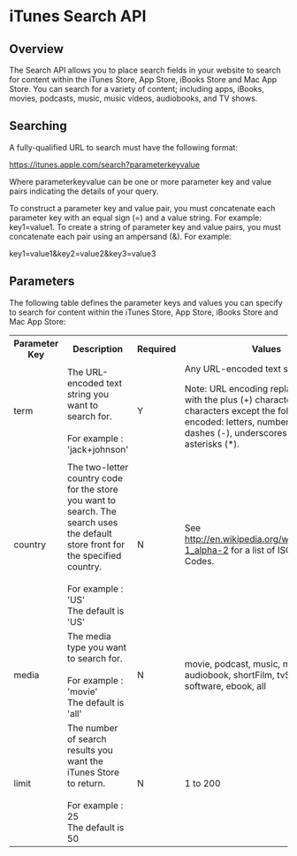 iTunes Search API
=============

Overview
-------------

The Search API allows you to place search fields in your website to search for content within the iTunes Store, App Store, iBooks Store and Mac App Store. You can search for a variety of content; including apps, iBooks, movies, podcasts, music, music videos, audiobooks, and TV shows.



Searching
-------------

A fully-qualified URL to search must have the following format:

https://itunes.apple.com/search?parameterkeyvalue

Where parameterkeyvalue can be one or more parameter key and value pairs indicating the details of your query.

To construct a parameter key and value pair, you must concatenate each parameter key with an equal sign (=) and a value string. For example: key1=value1. To create a string of parameter key and value pairs, you must concatenate each pair using an ampersand (&). For example:

key1=value1&key2=value2&key3=value3



Parameters
-------------

The following table defines the parameter keys and values you can specify to search for content within the iTunes Store, App Store, iBooks Store and Mac App Store:


<table>
    <tr>
      <th>Parameter Key</th>
      <th>Description</th> 
      <th>Required</th>
      <th>Values</th>
    </tr>
    <tr>
        <td>term</td>
        <td>The URL-encoded text string you want to search for.<br><br>
            For example : 'jack+johnson'</td>
        <td>Y</td>
        <td>Any URL-encoded text string.

Note: URL encoding replaces spaces with the plus (+) character and all characters except the following are encoded: letters, numbers, periods (.), dashes (-), underscores (_), and asterisks (*).</td>
    </tr>
    <tr>
        <td>country</td>
        <td>The two-letter country code for the store you want to search. The search uses the default store front for the specified country. <br><br>
        For example : 'US'<br>
        The default is 'US'</td>
        <td>N</td>
        <td>See http://en.wikipedia.org/wiki/ISO_3166-1_alpha-2 for a list of ISO Country Codes.</td>
    </tr>
    <tr>
        <td>media</td>
        <td>The media type you want to search for.<br><br> 
            For example : 'movie'<br>
            The default is 'all'</td>
        <td>N</td>
        <td>movie, podcast, music, musicVideo, audiobook, shortFilm, tvShow, software, ebook, all</td>
    </tr>
    <tr>
        <td>limit</td>
        <td>The number of search results you want the iTunes Store to return.<br><br> 
            For example : 25<br>
            The default is 50</td>
        <td>N</td>
        <td>1 to 200</td>
    </tr>
</table>
